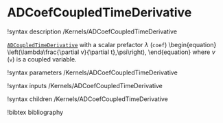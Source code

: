 # ADCoefCoupledTimeDerivative

!syntax description /Kernels/ADCoefCoupledTimeDerivative

[`ADCoupledTimeDerivative`](framework:/ADCoupledTimeDerivative.md) with a scalar prefactor $\lambda$ (`coef`)
\begin{equation}
\left(\lambda\frac{\partial v}{\partial t},\psi\right),
\end{equation}
where $v$ (`v`) is a coupled variable.

!syntax parameters /Kernels/ADCoefCoupledTimeDerivative

!syntax inputs /Kernels/ADCoefCoupledTimeDerivative

!syntax children /Kernels/ADCoefCoupledTimeDerivative

!bibtex bibliography
